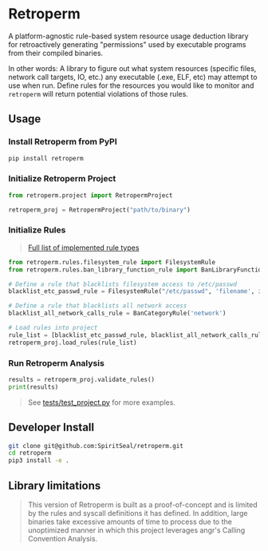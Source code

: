 # Retroperm
A platform-agnostic rule-based system resource usage deduction library for retroactively generating "permissions" used by executable programs from their compiled binaries.

In other words: A library to figure out what system resources (specific files, network call targets, IO, etc.) any executable (.exe, ELF, etc) may attempt to use when run. Define rules for the resources you would like to monitor and `retroperm` will return potential violations of those rules.

## Usage

### Install Retroperm from PyPI

```sh
pip install retroperm
```

### Initialize Retroperm Project

```py
from retroperm.project import RetropermProject

retroperm_proj = RetropermProject("path/to/binary")
```

### Initialize Rules

> [Full list of implemented rule types](./documentation/avaliable_rules.md)

```py
from retroperm.rules.filesystem_rule import FilesystemRule
from retroperm.rules.ban_library_function_rule import BanLibraryFunctionRule

# Define a rule that blacklists filesystem access to /etc/passwd
blacklist_etc_passwd_rule = FilesystemRule("/etc/passwd", 'filename', is_whitelist=False, is_dir=False)

# Define a rule that blacklists all network access
blacklist_all_network_calls_rule = BanCategoryRule('network')

# Load rules into project
rule_list = [blacklist_etc_passwd_rule, blacklist_all_network_calls_rule]
retroperm_proj.load_rules(rule_list)
```

### Run Retroperm Analysis

```py
results = retroperm_proj.validate_rules()
print(results)
```

> See [tests/test_project.py](./tests/test_project.py) for more examples.

## Developer Install
```sh 
git clone git@github.com:SpiritSeal/retroperm.git
cd retroperm
pip3 install -e .
```

## Library limitations
> This version of Retroperm is built as a proof-of-concept and is limited by the rules and syscall definitions it has defined.
> In addition, large binaries take excessive amounts of time to process due to the unoptimized manner in which this project leverages angr's Calling Convention Analysis.
